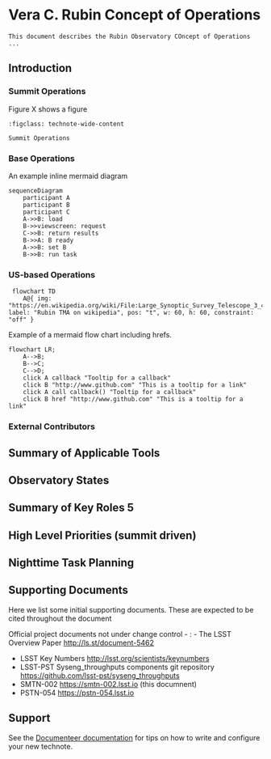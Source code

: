# Vera C. Rubin Concept of Operations

```{abstract}
This document describes the Rubin Observatory COncept of Operations ...
```

## Introduction

### Summit Operations

Figure X shows a figure
```{figure} figures/summit_operations.png
:figclass: technote-wide-content

Summit Operations
```
### Base Operations

An example inline mermaid diagram
```mermaid
sequenceDiagram
    participant A
    participant B
    participant C
    A->>B: load
    B->>viewscreen: request
    C->>B: return results
    B->>A: B ready
    A->>B: set B
    B->>B: run task 
```


### US-based Operations

```mermaid
 flowchart TD
    A@{ img: "https://en.wikipedia.org/wiki/File:Large_Synoptic_Survey_Telescope_3_4_render_2013.png", label: "Rubin TMA on wikipedia", pos: "t", w: 60, h: 60, constraint: "off" }
```

Example of a mermaid flow chart including hrefs.
```mermaid
flowchart LR;
    A-->B;
    B-->C;
    C-->D;
    click A callback "Tooltip for a callback"
    click B "http://www.github.com" "This is a tooltip for a link"
    click A call callback() "Tooltip for a callback"
    click B href "http://www.github.com" "This is a tooltip for a link"
```

### External Contributors

## Summary of Applicable Tools

## Observatory States

## Summary of Key Roles	5

## High Level Priorities (summit driven)

## Nighttime Task Planning

## Supporting Documents
Here we list some initial supporting documents.
These are expected to be cited throughout the document

Official project documents not under change control -
: - The LSST Overview Paper <http://ls.st/document-5462>
  - LSST Key Numbers <http://lsst.org/scientists/keynumbers>
  - LSST-PST Syseng_throughputs components git repository  <https://github.com/lsst-pst/syseng_throughputs>
  - SMTN-002 <https://smtn-002.lsst.io>  (this documnent)
  - PSTN-054 <https://pstn-054.lsst.io>


## Support

See the [Documenteer documentation](https://documenteer.lsst.io/technotes/index.html) for tips on how to write and configure your new technote.

